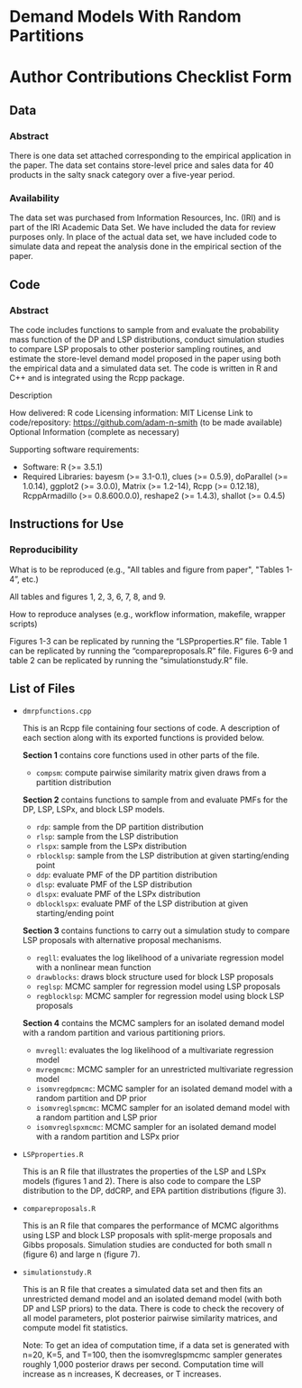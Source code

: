 # Demand Models With Random Partitions

# Author Contributions Checklist Form

## Data

### Abstract

There is one data set attached corresponding to the empirical application in the paper. The data set contains store-level price and sales data for 40 products in the salty snack category over a five-year period.

### Availability

The data set was purchased from Information Resources, Inc. (IRI) and is part of the IRI Academic Data Set. We have included the data for review purposes only. In place of the actual data set, we have included code to simulate data and repeat the analysis done in the empirical section of the paper.

## Code

### Abstract 

The code includes functions to sample from and evaluate the probability mass function of the DP and LSP distributions, conduct simulation studies to compare LSP proposals to other posterior sampling routines, and estimate the store-level demand model proposed in the paper using both the empirical data and a simulated data set. The code is written in R and C++ and is integrated using the Rcpp package.

Description

How delivered: R code
Licensing information: MIT License
Link to code/repository: https://github.com/adam-n-smith (to be made available)
Optional Information (complete as necessary)

Supporting software requirements:
* Software: R (>= 3.5.1)
* Required Libraries: bayesm (>= 3.1-0.1), clues (>= 0.5.9), doParallel (>= 1.0.14), ggplot2
(>= 3.0.0), Matrix (>= 1.2-14), Rcpp (>= 0.12.18), RcppArmadillo (>= 0.8.600.0.0), reshape2 (>= 1.4.3), shallot (>= 0.4.5)

## Instructions for Use

### Reproducibility

What is to be reproduced (e.g., "All tables and figure from paper", "Tables 1-4”, etc.)

All tables and figures 1, 2, 3, 6, 7, 8, and 9.

How to reproduce analyses (e.g., workflow information, makefile, wrapper scripts)

Figures 1-3 can be replicated by running the “LSPproperties.R” file. Table 1 can be replicated by running the “compareproposals.R” file. Figures 6-9 and table 2 can be replicated by running the “simulationstudy.R” file.


## List of Files 

- `dmrpfunctions.cpp`

  This is an Rcpp file containing four sections of code. A description of each section along with its exported functions is provided below.

  **Section 1** contains core functions used in other parts of the file. 
  - `compsm`: compute pairwise similarity matrix given draws from a partition distribution

  **Section 2** contains functions to sample from and evaluate PMFs for the DP, LSP, LSPx, and block LSP models.
  - `rdp`: sample from the DP partition distribution
  - `rlsp`: sample from the LSP distribution
  - `rlspx`: sample from the LSPx distribution
  - `rblocklsp`: sample from the LSP distribution at given starting/ending point
  - `ddp`: evaluate PMF of the DP partition distribution
  - `dlsp`: evaluate PMF of the LSP distribution
  - `dlspx`: evaluate PMF of the LSPx distribution
  - `dblocklspx`: evaluate PMF of the LSP distribution at given starting/ending point

  **Section 3** contains functions to carry out a simulation study to compare LSP proposals with alternative proposal mechanisms.
  - `regll`: evaluates the log likelihood of a univariate regression model with a nonlinear mean function
  - `drawblocks`: draws block structure used for block LSP proposals
  - `reglsp`: MCMC sampler for regression model using LSP proposals
  - `regblocklsp`: MCMC sampler for regression model using block LSP proposals

  **Section 4** contains the MCMC samplers for an isolated demand model with a random partition and various partitioning priors.
  - `mvregll`: evaluates the log likelihood of a multivariate regression model
  - `mvregmcmc`: MCMC sampler for an unrestricted multivariate regression model
  - `isomvregdpmcmc`: MCMC sampler for an isolated demand model with a random partition and DP prior
  - `isomvreglspmcmc`: MCMC sampler for an isolated demand model with a random partition and LSP prior
  - `isomvreglspxmcmc`: MCMC sampler for an isolated demand model with a random partition and LSPx prior

- `LSPproperties.R`

  This is an R file that illustrates the properties of the LSP and LSPx models (figures 1 and 2). There is also code to compare the LSP distribution to the DP, ddCRP, and EPA partition distributions (figure 3).

- `compareproposals.R`
 
  This is an R file that compares the performance of MCMC algorithms using LSP and block LSP proposals with split-merge proposals and Gibbs proposals. Simulation studies are conducted for both small n (figure 6) and large n (figure 7).

- `simulationstudy.R`

  This is an R file that creates a simulated data set and then fits an unrestricted demand model and an isolated demand model (with both DP and LSP priors) to the data. There is code to check the recovery of all model parameters, plot posterior pairwise similarity matrices, and compute model fit statistics.

  Note: To get an idea of computation time, if a data set is generated with n=20, K=5, and T=100, then the isomvreglspmcmc sampler generates roughly 1,000 posterior draws per second. Computation time will increase as n increases, K decreases, or T increases. 

